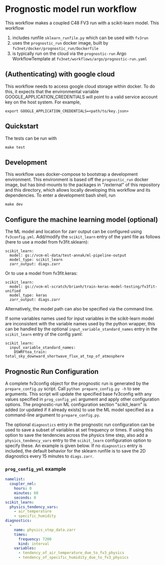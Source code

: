 Prognostic model run workflow
=============================

This workflow makes a coupled C48 FV3 run with a scikit-learn model. This workflow
1. includes runfile `sklearn_runfile.py` which can be used with `fv3run`
1. uses the `prognostic_run` docker image, built by `fv3net/docker/prognostic_run/Dockerfile`
1. is typically run on the cloud via the `prognostic-run` Argo WorkflowTemplate at 
`fv3net/workflows/argo/prognostic-run.yaml`

(Authenticating) with google cloud
--------------------------------

This workflow needs to access google cloud storage within docker. To do this,
it expects that the environmental variable GOOGLE_APPLICATION_CREDENTIALS
will point to a valid service account key on the host system. For example,

    export GOOGLE_APPLICATION_CREDENTIALS=<path/to/key.json>

Quickstart
----------

The tests can be run with

	make test


Development
-----------

This workflow uses docker-compose to bootstrap a development environment. This
environment is based off the `prognostic_run` docker image, but has bind-mounts
to the packages in "/external" of this repository and this directory, which
allows locally developing this workflow and its dependencies. To enter a
development bash shell, run

    make dev


Configure the machine learning model (optional)
------------------------------------------

The ML model and location for zarr output can be configured using `fv3config.yml`. Add/modify the `scikit_learn` entry of the yaml file as follows (here to use a model from fv3fit.sklearn):
```
scikit_learn:
  model: gs://vcm-ml-data/test-annak/ml-pipeline-output
  model_type: scikit_learn
  zarr_output: diags.zarr
```
Or to use a model from fv3fit.keras:
```
scikit_learn:
  model: gs://vcm-ml-scratch/brianh/train-keras-model-testing/fv3fit-unified
  model_type: keras
  zarr_output: diags.zarr
```

Alternatively, the model path can also be specified via the command line.

If some variables names used for input variables in the scikit-learn model are inconsistent with the variable names used by the python wrapper, this can be handled by the optional `input_variable_standard_names` entry in the `scikit_learn` entry of the config yaml:
```
scikit_learn:
  input_variable_standard_names:
    DSWRFtoa_train: total_sky_downward_shortwave_flux_at_top_of_atmosphere
```

Prognostic Run Configuration
----------------------------

A complete fv3config object for the prognostic run is generated by the `prepare_config.py`
script. Call `python prepare_config.py -h` to see arguments. This script will update the specified base fv3config with any values specified in `prog_config_yml` argument and apply other configuration options. The prognostic-run ML configuration section "scikit_learn" is added (or updated if it already exists) to use the ML model specified as a command-line argument to `prepare_config.py`.

The optional `diagnostics` entry in the prognostic run configuration can be used to save a subset of variables at set frequency or times.
If using this option to save the tendencies across the physics time step, also add a `physics_tendency_vars` entry to the `scikit_learn` configuration
option to specify these. An example is given below. If no `diagnostics` entry is included, the default behavior for the sklearn runfile
is to save the 2D diagnostics every 15 minutes to `diags.zarr`.

### `prog_config_yml` example

```yaml
namelist:
  coupler_nml:
    hours: 0
    minutes: 60
    seconds: 0
scikit_learn:
  physics_tendency_vars: 
    - air_temperature
    - specific_humidity
diagnostics:
  -
    name: physics_step_data.zarr
    times:
      frequency: 7200
      kind: interval
    variables:
      - tendency_of_air_temperature_due_to_fv3_physics
      - tendency_of_specific_humidity_due_to_fv3_physics

```
